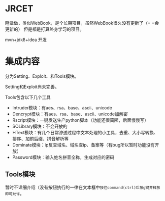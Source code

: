 # JRCET
瞎做做，类似WebBook，是个长期项目，虽然WebBook很久没有更新了（= =会更新的）
但是都是打算终身学习的项目。

mvn+jdk8+idea 开发

# 集成内容

分为Setting、Exploit、和Tools模块。

Setting和Exploit尚未完善。

Tools包含以下几个工具
- Intruder模块：有aes、rsa、base、ascii、unicode
- Dencrypt模块：有aes、rsa、base、ascii、unicode加解密
- Rscript模块：一键发送生产python脚本（功能还很简陋，后面慢慢写）
- SOLibrary模块：不会开放的
- HText模块：有几个日常渗透过程中文本处理的小工具，去重、大小写转换、排序、加前后缀、拼音解析等
- Dominate模块：ip反查域名、域名查ip、备案等（有bug所以暂时功能没有开放）
- Password模块：输入姓名拼音全称，生成对应的密码

## Tools模块

暂时不详细介绍（没有按钮执行的一律在文本框中`按住command(ctrl)后按g键并释放即可允许`。
